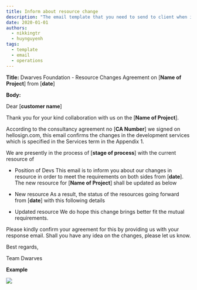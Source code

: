 ```yaml
---
title: Inform about resource change
description: "The email template that you need to send to client when it's near holiday to announce about the resource changes."
date: 2020-01-01
authors:
  - nikkingtr
  - huynguyenh
tags:
  - template
  - email
  - operations
---
```


**Title:** Dwarves Foundation - Resource Changes Agreement on [**Name of Project**] from [**date**]

**Body:**

Dear [**customer name**]

Thank you for your kind collaboration with us on the [**Name of Project**].

According to the consultancy agreement no [**CA Number**] we signed on hellosign.com, this email confirms the changes in the development services which is specified in the Services term in the Appendix 1.

We are presently in the process of [**stage of process**] with the current resource of

- Position of Devs
  This email is to inform you about our changes in resource in order to meet the requirements on both sides from [**date**]. The new resource for [**Name of Project**] shall be updated as below

- New resource
  As a result, the status of the resources going forward from [**date**] with this following details

- Updated resource
  We do hope this change brings better fit the mutual requirements.

Please kindly confirm your agreement for this by providing us with your response email. Shall you have any idea on the changes, please let us know.

Best regards,

Team Dwarves

**Example**

![](information-about-resource-change_template-resource-change.webp)

